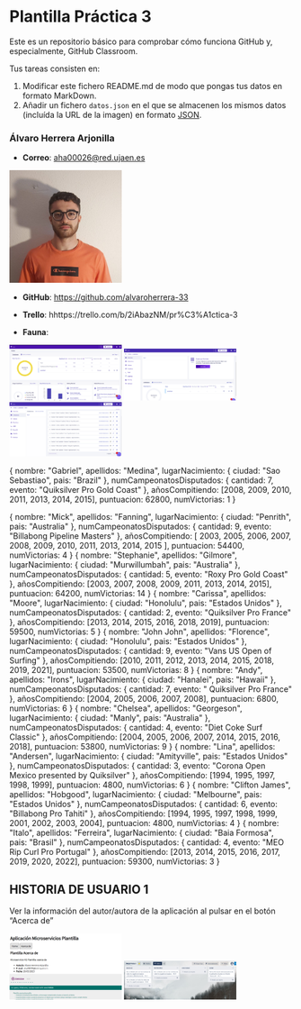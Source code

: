 # Plantilla Práctica 3
Este es un repositorio básico para comprobar cómo funciona GitHub y, especialmente, GitHub Classroom.

Tus tareas consisten en:
1) Modificar este fichero README.md de modo que pongas tus datos en formato MarkDown.
2) Añadir un fichero <code>datos.json</code> en el que se almacenen los mismos datos (incluída la URL de la imagen) en formato [JSON](https://es.wikipedia.org/wiki/JSON).

### Álvaro Herrera Arjonilla
* **Correo**: aha00026@red.ujaen.es

<img src='/perfil.jpg' width='200px'>

* **GitHub**: https://github.com/alvaroherrera-33

* **Trello**: hhttps://trello.com/b/2iAbazNM/pr%C3%A1ctica-3

* **Fauna**: 
<img src='/fauna-portada.png' width='200px'>

<img src='/fauna-surf.png' width='200px'>

<img src='/fauna-datos.png' width='200px'>

{
  nombre: "Gabriel",
  apellidos: "Medina",
  lugarNacimiento: {
    ciudad: "Sao Sebastiao",
    pais: "Brazil"
  },
  numCampeonatosDisputados: {
    cantidad: 7,
    evento: "Quiksilver Pro Gold Coast"
  },
  añosCompitiendo: [2008, 2009, 2010, 2011, 2013, 2014, 2015],
  puntuacion: 62800,
  numVictorias: 1
}

{
  nombre: "Mick",
  apellidos: "Fanning",
  lugarNacimiento: {
    ciudad: "Penrith",
    pais: "Australia"
  },
  numCampeonatosDisputados: {
    cantidad: 9,
    evento: "Billabong Pipeline Masters"
  },
  añosCompitiendo: [
    2003,
    2005,
    2006,
    2007,
    2008,
    2009,
    2010,
    2011,
    2013,
    2014,
    2015
  ],
  puntuacion: 54400,
  numVictorias: 4
}
{
  nombre: "Stephanie",
  apellidos: "Gilmore",
  lugarNacimiento: {
    ciudad: "Murwillumbah",
    pais: "Australia"
  },
  numCampeonatosDisputados: {
    cantidad: 5,
    evento: "Roxy Pro Gold Coast"
  },
  añosCompitiendo: [2003, 2007, 2008, 2009, 2011, 2013, 2014, 2015],
  puntuacion: 64200,
  numVictorias: 14
}
{
  nombre: "Carissa",
  apellidos: "Moore",
  lugarNacimiento: {
    ciudad: "Honolulu",
    pais: "Estados Unidos"
  },
  numCampeonatosDisputados: {
    cantidad: 2,
    evento: "Quiksilver Pro France"
  },
  añosCompitiendo: [2013, 2014, 2015, 2016, 2018, 2019],
  puntuacion: 59500,
  numVictorias: 5
}
{
  nombre: "John John",
  apellidos: "Florence",
  lugarNacimiento: {
    ciudad: "Honolulu",
    pais: "Estados Unidos"
  },
  numCampeonatosDisputados: {
    cantidad: 9,
    evento: "Vans US Open of Surfing"
  },
  añosCompitiendo: [2010, 2011, 2012, 2013, 2014, 2015, 2018, 2019, 2021],
  puntuacion: 53500,
  numVictorias: 8
}
{
  nombre: "Andy",
  apellidos: "Irons",
  lugarNacimiento: {
    ciudad: "Hanalei",
    pais: "Hawaii"
  },
  numCampeonatosDisputados: {
    cantidad: 7,
    evento: " Quiksilver Pro France"
  },
  añosCompitiendo: [2004, 2005, 2006, 2007, 2008],
  puntuacion: 6800,
  numVictorias: 6
}
{
  nombre: "Chelsea",
  apellidos: "Georgeson",
  lugarNacimiento: {
    ciudad: "Manly",
    pais: "Australia"
  },
  numCampeonatosDisputados: {
    cantidad: 4,
    evento: "Diet Coke Surf Classic"
  },
  añosCompitiendo: [2004, 2005, 2006, 2007, 2014, 2015, 2016, 2018],
  puntuacion: 53800,
  numVictorias: 9
}
{
  nombre: "Lina",
  apellidos: "Andersen",
  lugarNacimiento: {
    ciudad: "Amityville",
    pais: "Estados Unidos"
  },
  numCampeonatosDisputados: {
    cantidad: 3,
    evento: "Corona Open Mexico presented by Quiksilver"
  },
  añosCompitiendo: [1994, 1995, 1997, 1998, 1999],
  puntuacion: 4800,
  numVictorias: 6
}
{
  nombre: "Clifton James",
  apellidos: "Hobgood",
  lugarNacimiento: {
    ciudad: "Melbourne",
    pais: "Estados Unidos"
  },
  numCampeonatosDisputados: {
    cantidad: 6,
    evento: "Billabong Pro Tahiti"
  },
  añosCompitiendo: [1994, 1995, 1997, 1998, 1999, 2001, 2002, 2003, 2004],
  puntuacion: 4800,
  numVictorias: 4
}
{
  nombre: "Italo",
  apellidos: "Ferreira",
  lugarNacimiento: {
    ciudad: "Baia Formosa",
    pais: "Brasil"
  },
  numCampeonatosDisputados: {
    cantidad: 4,
    evento: "MEO Rip Curl Pro Portugal"
  },
  añosCompitiendo: [2013, 2014, 2015, 2016, 2017, 2019, 2020, 2022],
  puntuacion: 59300,
  numVictorias: 3
}

## HISTORIA DE USUARIO 1
Ver la información del autor/autora de la aplicación al pulsar en el botón “Acerca de” 

<img src='/hu1.png' width='200px'>


<img src='/trello-hu1.png' width='200px'>